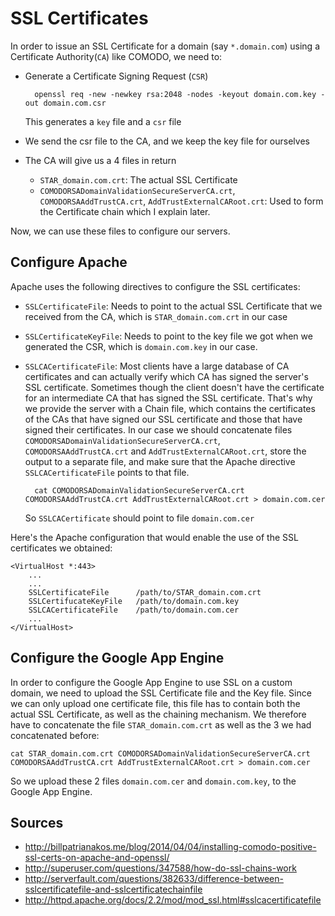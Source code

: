 # SSL Certificates

In order to issue an SSL Certificate for a domain (say ``*.domain.com``) using a Certificate Authority(``CA``) 
like COMODO, we need to:

* Generate a Certificate Signing Request (``CSR``) 
       			 
    	openssl req -new -newkey rsa:2048 -nodes -keyout domain.com.key -out domain.com.csr
		
  This generates a ``key`` file and a ``csr`` file

* We send the csr file to the CA, and we keep the key file for ourselves
* The CA will give us a 4 files in return
 
  * ``STAR_domain.com.crt``: The actual SSL Certificate
  * ``COMODORSADomainValidationSecureServerCA.crt``, ``COMODORSAAddTrustCA.crt``, ``AddTrustExternalCARoot.crt``: Used to form the Certificate chain
  which I explain later.

Now, we can use these files to configure our servers. 

## Configure Apache
Apache uses the following directives to configure the SSL certificates:

* ``SSLCertificateFile``: Needs to point to the actual SSL Certificate that we received from the CA, which is 
  ``STAR_domain.com.crt`` in our case
* ``SSLCertificateKeyFile``: Needs to point to the key file we got when we generated the CSR, which is ``domain.com.key`` in our case.
* ``SSLCACertificateFile``: Most clients have a large database of CA certificates and can actually verify which CA has signed
  the server's SSL certificate. Sometimes though the client doesn't have the certificate for an intermediate CA that has signed
  the SSL certificate. That's why we provide the server with a Chain file, which contains the certificates of the CAs that have 
  signed our SSL certificate and those that have signed their certificates. In our case we should concatenate files ``COMODORSADomainValidationSecureServerCA.crt``,
  ``COMODORSAAddTrustCA.crt`` and  ``AddTrustExternalCARoot.crt``, store the output to a separate file, and make sure that the 
  Apache directive ``SSLCACertificateFile`` points to that file.

  	
    	cat COMODORSADomainValidationSecureServerCA.crt COMODORSAAddTrustCA.crt AddTrustExternalCARoot.crt > domain.com.cer

  So ``SSLCACertificate`` should point to file ``domain.com.cer``


Here's the Apache configuration that would enable the use of the SSL certificates we obtained:

	<VirtualHost *:443>
		...
		...
		SSLCertificateFile		/path/to/STAR_domain.com.crt
		SSLCertifucateKeyFile	/path/to/domain.com.key
		SSLCACertificateFile	/path/to/domain.com.cer
		...
	</VirtualHost>


## Configure the Google App Engine

In order to configure the Google App Engine to use SSL on a custom domain, we need to upload the SSL Certificate file and the Key file.
Since we can only upload one certificate file, this file has to contain both the actual SSL Certificate, as well as the chaining mechanism. 
We therefore have to concatenate the file ``STAR_domain.com.crt`` as well as the 3 we had concatenated before:

	cat STAR_domain.com.crt COMODORSADomainValidationSecureServerCA.crt COMODORSAAddTrustCA.crt AddTrustExternalCARoot.crt > domain.com.cer

So we upload these 2 files ``domain.com.cer`` and ``domain.com.key``, to the Google App Engine.
     

## Sources

* http://billpatrianakos.me/blog/2014/04/04/installing-comodo-positive-ssl-certs-on-apache-and-openssl/
* http://superuser.com/questions/347588/how-do-ssl-chains-work
* http://serverfault.com/questions/382633/difference-between-sslcertificatefile-and-sslcertificatechainfile
* http://httpd.apache.org/docs/2.2/mod/mod_ssl.html#sslcacertificatefile


